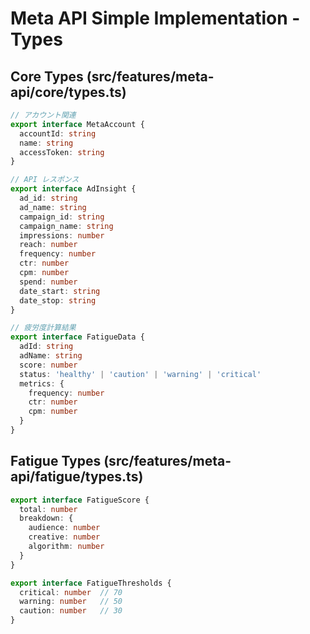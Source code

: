 # Meta API Simple Implementation - Types

## Core Types (src/features/meta-api/core/types.ts)

```typescript
// アカウント関連
export interface MetaAccount {
  accountId: string
  name: string
  accessToken: string
}

// API レスポンス
export interface AdInsight {
  ad_id: string
  ad_name: string
  campaign_id: string
  campaign_name: string
  impressions: number
  reach: number
  frequency: number
  ctr: number
  cpm: number
  spend: number
  date_start: string
  date_stop: string
}

// 疲労度計算結果
export interface FatigueData {
  adId: string
  adName: string
  score: number
  status: 'healthy' | 'caution' | 'warning' | 'critical'
  metrics: {
    frequency: number
    ctr: number
    cpm: number
  }
}
```

## Fatigue Types (src/features/meta-api/fatigue/types.ts)

```typescript
export interface FatigueScore {
  total: number
  breakdown: {
    audience: number
    creative: number
    algorithm: number
  }
}

export interface FatigueThresholds {
  critical: number  // 70
  warning: number   // 50
  caution: number   // 30
}
```